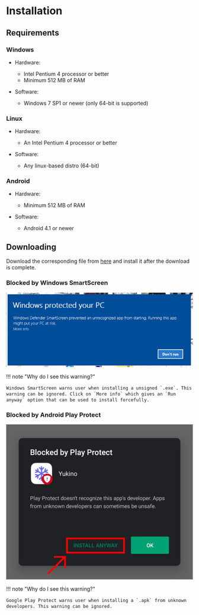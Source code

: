 # Installation

## Requirements

### Windows

-   Hardware:

    -   Intel Pentium 4 processor or better
    -   Minimum 512 MB of RAM

-   Software:

    -   Windows 7 SP1 or newer (only 64-bit is supported)

### Linux

-   Hardware:

    -   An Intel Pentium 4 processor or better

-   Software:

    -   Any linux-based distro (64-bit)

### Android

-   Hardware:

    -   Minimum 512 MB of RAM

-   Software:

    -   Android 4.1 or newer

## Downloading

Download the corresponding file from [here](https://yukino-app.github.io/download/latest) and install it after the download is complete.

### Blocked by Windows SmartScreen

![](../assets/images/windows-smartscreen.png)

!!! note "Why do I see this warning?"

    Windows SmartScreen warns user when installing a unsigned `.exe`. This warning can be ignored. Click on `More info` which gives an `Run anyway` option that can be used to install forcefully.

### Blocked by Android Play Protect

![](../assets/images/android-play-protect.png)

!!! note "Why do I see this warning?"

    Google Play Protect warns user when installing a `.apk` from unknown developers. This warning can be ignored.
